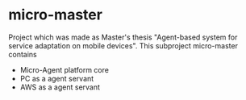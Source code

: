 # micro-master

Project which was made as Master's thesis "Agent-based system for service adaptation on mobile devices".
This subproject micro-master contains
- Micro-Agent platform core
- PC as a agent servant
- AWS as a agent servant
